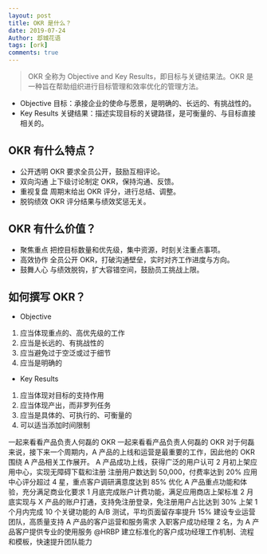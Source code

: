 ```yaml
---
layout: post
title: OKR 是什么？
date: 2019-07-24
Author: 邶城花语
tags: [ork]
comments: true
---
```

> OKR 全称为 Objective and Key Results，即目标与关键结果法。OKR 是一种旨在帮助组织进行目标管理和效率优化的管理方法。

- Objective
目标：承接企业的使命与愿景，是明确的、长远的、有挑战性的。
- Key Results
关键结果：描述实现目标的关键路径，是可衡量的、与目标直接相关的。

## OKR 有什么特点？
- 公开透明
OKR 要求全员公开，鼓励互相评论。
- 双向沟通
上下级讨论制定 OKR，保持沟通、反馈。
- 重视复盘
周期末给出 OKR 评分，进行总结、调整。
- 脱钩绩效
OKR 评分结果与绩效奖惩无关。
## OKR 有什么价值？
- 聚焦重点
把控目标数量和优先级，集中资源，时刻关注重点事项。
- 高效协作
全员公开 OKR，打破沟通壁垒，实时对齐工作进度与方向。
- 鼓舞人心
与绩效脱钩，扩大容错空间，鼓励员工挑战上限。
## 如何撰写 OKR？
- Objective
1. 应当体现重点的、高优先级的工作
2. 应当是长远的、有挑战性的
3. 应当避免过于空泛或过于细节
4. 应当是明确的
- Key Results
1. 应当体现对目标的支持作用
2. 应当体现产出，而非罗列任务
3. 应当是具体的、可执行的、可衡量的
4. 可以适当添加时间限制

一起来看看产品负责人何磊的 OKR
一起来看看产品负责人何磊的 OKR
对于何磊来说，接下来一个周期内，A 产品的上线和运营是最重要的工作，因此他的 OKR 围绕 A 产品相关工作展开。
A 产品成功上线，获得广泛的用户认可
2 月初上架应用中心，实现无障碍下载和注册
注册用户数达到 50,000，付费率达到 20%
应用中心评分超过 4 星，重点客户调研满意度达到 85%
优化 A 产品重点功能和体验，充分满足商业化要求
1 月底完成账户计费功能，满足应用商店上架标准
2 月底实现与 X 产品的账户打通，支持免注册登录，免注册用户占比达到 30%
上架 1 个月内完成 10 个关键功能的 A/B 测试，平均页面留存率提升 15%
建设专业运营团队，高质量支持 A 产品的客户运营和服务需求
入职客户成功经理 2 名，为 A 产品客户提供专业的使用服务 @HRBP
建立标准化的客户成功经理工作机制、流程和模板，快速提升团队能力